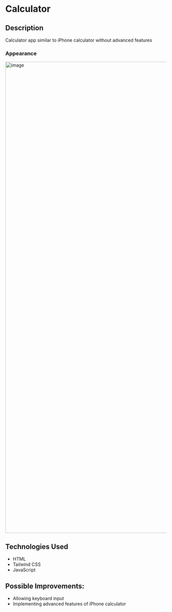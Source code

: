 # Calculator
## Description
Calculator app similar to iPhone calculator without advanced features

### Appearance
<img width="1470" alt="image" src="https://github.com/PhoebeY05/Calculator/assets/115935747/29790756-fc9d-4437-8d7f-c7526275368f">


## Technologies Used
- HTML
- Tailwind CSS
- JavaScript

## Possible Improvements:
- Allowing keyboard input
- Implementing advanced features of iPhone calculator
